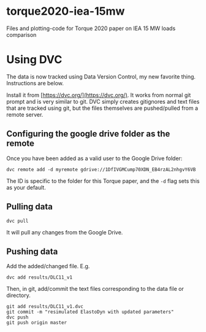 # torque2020-iea-15mw
Files and plotting-code for Torque 2020 paper on IEA 15 MW loads comparison

# Using DVC

The data is now tracked using Data Version Control, my new favorite thing.
Instructions are below.

Install it from [https://dvc.org/](https://dvc.org/). It works from normal
git prompt and is very similar to git. DVC simply creates gitignores and
text files that are tracked using git, but the files themselves are
pushed/pulled from a remote server.

## Configuring the google drive folder as the remote

Once you have been added as a valid user to the Google Drive folder:

```
dvc remote add -d myremote gdrive://1DfIVGMCump70XDN_EB4rzAL2nhgvY6VB
```

The ID is specific to the folder for this Torque paper, and the `-d`
flag sets this as your default.


## Pulling data

```
dvc pull
```

It will pull any changes from the Google Drive.

## Pushing data

Add the added/changed file. E.g. 

```dvc add results/DLC11_v1```

Then, in git, add/commit the text files corresponding to
the data file or directory.

```
git add results/DLC11_v1.dvc
git commit -m "resimulated ElastoDyn with updated parameters"
dvc push
git push origin master
```

